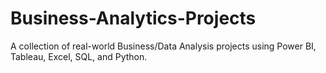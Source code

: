 # Business-Analytics-Projects
A collection of real-world Business/Data Analysis projects using Power BI, Tableau, Excel, SQL, and Python.
